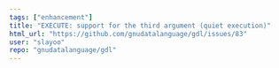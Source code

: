 ```yaml
---
tags: ["enhancement"]
title: "EXECUTE: support for the third argument (quiet execution)"
html_url: "https://github.com/gnudatalanguage/gdl/issues/83"
user: "slayoo"
repo: "gnudatalanguage/gdl"
---
```


